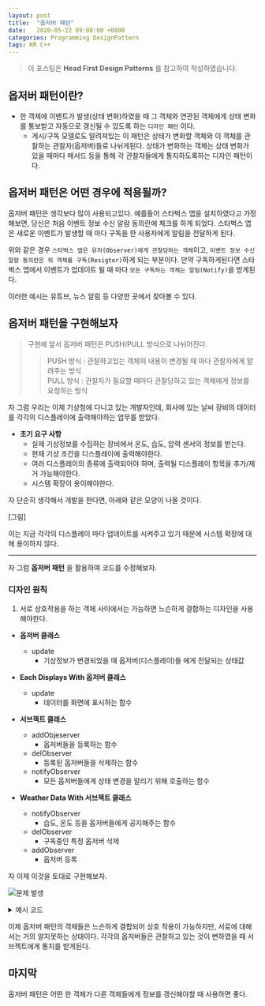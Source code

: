 ```yaml
---
layout: post
title:  "옵저버 패턴"
date:   2020-05-22 09:08:00 +0800
categories: Programming DesignPattern
tags: KR C++
---
```

> 이 포스팅은 __Head First Design Patterns__ 를 참고하여 작성하였습니다.  

## __옵저버 패턴이란?__
* 한 객체에 이벤트가 발생(상태 변화)하였을 때 그 객체와 연관된 객체에게 상태 변화를 통보받고 자동으로 갱신될 수 있도록 하는 ```디자인 패턴``` 이다.
  + 게시/구독 모델로도 알려져있는 이 패턴은 상태가 변화할 객체와 이 객체를 관찰하는 관찰자(옵저버)들로 나뉘게된다. 상태가 변화하는 객체는 상태 변화가 있을 때마다 메서드 등을 통해 각 관찰자들에게 통지하도록하는 디자인 패턴이다.

## __옵저버 패턴은 어떤 경우에 적용될까?__
옵저버 패턴은 생각보다 많이 사용되고있다. 예를들어 스타벅스 앱을 설치하였다고 가정해보면, 당신은 처음 이벤트 정보 수신 알람 동의란에 체크를 하게 되었다. 스타벅스 앱은 새로운 이벤트가 발생할 때 마다 구독을 한 사용자에게 알림을 전달하게 된다.

위와 같은 경우 ```스타벅스 앱은 유저(Observer)에게 관찰당하는 객체```이고, ```이벤트 정보 수신 알람 동의란은 위 객체를 구독(Resigter)```하게 되는 부분이다. 만약 구독하게된다면 스타벅스 앱에서 이벤트가 업데이트 될 때 마다 ```모든 구독하는 객체는 알림(Notify)```을 받게된다.

이러한 예시는 유튜브, 뉴스 알림 등 다양한 곳에서 찾아볼 수 있다.

## __옵저버 패턴을 구현해보자__
> 구현에 앞서 옵저버 패턴은 PUSH/PULL 방식으로 나뉘어진다.  
>> PUSH 방식 : 관찰하고있는 객체의 내용이 변경될 때 마다 관찰자에게 알려주는 방식  
>> PULL 방식 : 관찰자가 필요할 때마다 관찰당하고 있는 객체에게 정보를 요청하는 방식

자 그럼 우리는 이제 기상청에 다니고 있는 개발자인데, 회사에 있는 날씨 장비의 데이터를 각각의 디스플레이에 출력해야하는 업무를 받았다.
* __초기 요구 사항__
  + 실제 기상정보를 수집하는 장비에서 온도, 습도, 압력 센서의 정보를 받는다.
  + 현재 기상 조건을 디스플레이에 출력해야한다.
  + 여러 디스플레이의 종류에 출력되어야 하며, 출력될 디스플레이 항목을 추가/제거 가능해야한다.
  + 시스템 확장이 용이해야한다.

자 단순히 생각해서 개발을 한다면, 아래와 같은 모양이 나올 것이다.

[그림]

이는 지금 각각의 디스플레이 마다 업데이트를 시켜주고 있기 때문에 시스템 확장에 대해 용이하지 않다.

- - -

자 그럼 __옵저버 패턴__ 을 활용하여 코드를 수정해보자.

### 디자인 원칙
1. 서로 상호작용을 하는 객체 사이에서는 가능하면 느슨하게 결합하는 디자인을 사용해야한다.

* __옵저버 클래스__
  + update
    - 기상정보가 변경되었을 때 옵저버(디스플레이)들 에게 전달되는 상태값

* __Each Displays With 옵저버 클래스__
  + update
    - 데이터를 화면에 표시하는 함수

* __서브젝트 클래스__
  + addObjeserver
    - 옵저버들을 등록하는 함수
  + delObserver
    - 등록된 옵저버들을 삭제하는 함수
  + notifyObserver
    - 모든 옵저버들에게 상태 변경을 알리기 위해 호출하는 함수

* __Weather Data With 서브젝트 클래스__
  + notifyObserver
    - 습도, 온도 등을 옵저버들에게 공지해주는 함수
  + delObserver
    - 구독중인 특정 옵저버 삭제
  + addObserver
    - 옵저버 등록

자 이제 이것을 토대로 구현해보자.

![문제 발생](https://github.com/Funniest/Funniest.github.io/blob/master/_posts/Photos/ObserverPattern/ObserverPattern.png?raw=true)

<details>
    <summary>예시 코드</summary>

{% highlight cpp linenos %}
#include <iostream>
#include <random>
#include <list>

class Observer {
public:
   virtual ~Observer() {};
   virtual void update(float temp, float humi) = 0;
};

class Subject {
public:
   virtual void notifyObserver() = 0;
   virtual void addObserver(Observer* observer) = 0;
   virtual void delObserver(Observer* observer) = 0;
};

class WeatherData : public Subject{
   std::list<Observer*> observerList;
   float temp;
   float humi;

public:
   WeatherData() { 
      temp = 0.0f;
      humi = 0.0f;
   }

   void updateWeatherData() {
      temp = 42.4f;
      humi = 65.0;
   }

   void notifyObserver() override {
      for (auto iter : observerList) {
         iter->update(temp, humi);
      }
   }

   void addObserver(Observer* observer) override {
      std::list<Observer*>::iterator index;
      index = find(observerList.begin(), observerList.end(), observer);

      if (observerList.end() != index)
         return;

      observerList.push_back(observer);
   }

   void delObserver(Observer* observer) override {
      std::list<Observer*>::iterator index;
      index = find(observerList.begin(), observerList.end(), observer);
      
      if (observerList.end() != index)
         observerList.erase(index);
   }
};

class Display01 : public Observer{
public:
   void update(float temp, float humi) override {
      std::cout << "DISPLAY 01" << std::endl;
      std::cout << "TEMP : " << temp << std::endl;
      std::cout << "HUMI : " << humi << std::endl;
   }
};

class Display02 : public Observer {
public:
   void update(float temp, float humi) override {
      std::cout << "[!] display 02" << std::endl;
      std::cout << "[+] temp : " << temp << std::endl;
      std::cout << "[+] humi : " << humi << std::endl;
   }
};
{% endhighlight %}

</details>

이제 옵저버 패턴의 객체들은 느슨하게 결합되어 상호 작용이 가능하지만, 서로에 대해서는 거의 알지못하는 상태이다. 각각의 옵저버들은 관찰하고 있는 것이 변하였을 때 서브젝트에게 통지를 받게된다.

## __마지막__
옵저버 패턴은 어떤 한 객체가 다른 객체들에게 정보를 갱신해야할 때 사용하면 좋다.